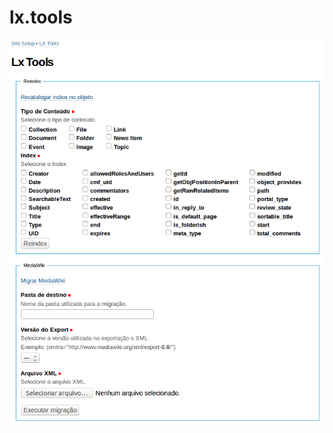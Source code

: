 lx.tools
========

<img src="https://raw.githubusercontent.com/aquinocom/lx.tools/master/docs/lxtools.png"/>
